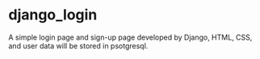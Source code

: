 # django_login
A simple login page and sign-up page developed by Django, HTML, CSS, and user data will be stored in psotgresql.
